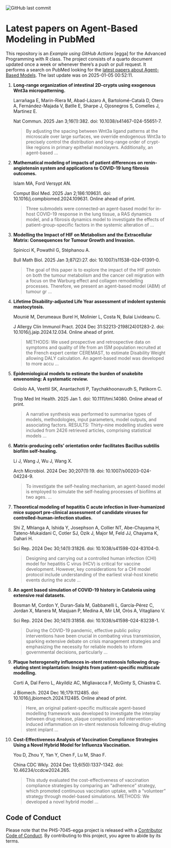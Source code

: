 ![GitHub last
commit](https://img.shields.io/github/last-commit/UofUEpiBio/PHS-7045-egga.png)

# Latest papers on Agent-Based Modeling in PubMed

This repository is an *Example using GitHub Actions* \[egga\] for the
Advanced Programming with R class. The project consists of a quarto
document updated once a week or whenever there’s a push or pull request.
It performs a search on PubMed looking for the <a
href="https://pubmed.ncbi.nlm.nih.gov/?term=agent-based+model&amp;sort=date"
target="_blank">latest papers about Agent-Based Models</a>. The last
update was on 2025-01-05 00:52:11.

<div class="cell">

</div>

1.  **Long-range organization of intestinal 2D-crypts using exogenous
    Wnt3a micropatterning.**

    Larrañaga E, Marin-Riera M, Abad-Lázaro A, Bartolomé-Català D, Otero
    A, Fernández-Majada V, Batlle E, Sharpe J, Ojosnegros S, Comelles J,
    Martinez E.

    Nat Commun. 2025 Jan 3;16(1):382. doi: 10.1038/s41467-024-55651-7.

    > By adjusting the spacing between Wnt3a ligand patterns at the
    > microscale over large surfaces, we override endogenous Wnt3a to
    > precisely control the distribution and long-range order of
    > crypt-like regions in primary epithelial monolayers. Additionally,
    > an agent-based …

2.  **Mathematical modeling of impacts of patient differences on
    renin-angiotensin system and applications to COVID-19 lung fibrosis
    outcomes.**

    Islam MA, Ford Versypt AN.

    Comput Biol Med. 2025 Jan 2;186:109631. doi:
    10.1016/j.compbiomed.2024.109631. Online ahead of print.

    > Three submodels were connected-an agent-based model for in-host
    > COVID-19 response in the lung tissue, a RAS dynamics model, and a
    > fibrosis dynamics model to investigate the effects of
    > patient-group-specific factors in the systemic alteration of …

3.  **Modelling the Impact of HIF on Metabolism and the Extracellular
    Matrix: Consequences for Tumour Growth and Invasion.**

    Spinicci K, Powathil G, Stéphanou A.

    Bull Math Biol. 2025 Jan 3;87(2):27. doi:
    10.1007/s11538-024-01391-0.

    > The goal of this paper is to explore the impact of the HIF protein
    > on both the tumour metabolism and the cancer cell migration with a
    > focus on the Warburg effect and collagen remodelling processes.
    > Therefore, we present an agent-based model (ABM) of tumour gr …

4.  **Lifetime Disability-adjusted Life Year assessment of indolent
    systemic mastocytosis.**

    Mounié M, Derumeaux Burel H, Molinier L, Costa N, Bulai Livideanu C.

    J Allergy Clin Immunol Pract. 2024 Dec 31:S2213-2198(24)01283-2.
    doi: 10.1016/j.jaip.2024.12.034. Online ahead of print.

    > METHODS: We used prospective and retrospective data on symptoms
    > and quality of life from an ISM population recruited at the French
    > expert center CEREMAST, to estimate Disability Weight allowing
    > DALY calculation. An agent-based model was developed to more accu
    > …

5.  **Epidemiological models to estimate the burden of snakebite
    envenoming: A systematic review.**

    Gololo AA, Veettil SK, Anantachoti P, Taychakhoonavudh S, Patikorn
    C.

    Trop Med Int Health. 2025 Jan 1. doi: 10.1111/tmi.14080. Online
    ahead of print.

    > A narrative synthesis was performed to summarise types of models,
    > methodologies, input parameters, model outputs, and associating
    > factors. RESULTS: Thirty-nine modelling studies were included from
    > 2426 retrieved articles, comprising statistical models …

6.  **Matrix-producing cells’ orientation order facilitates Bacillus
    subtilis biofilm self-healing.**

    Li J, Wang J, Wu J, Wang X.

    Arch Microbiol. 2024 Dec 30;207(1):19. doi:
    10.1007/s00203-024-04224-9.

    > To investigate the self-healing mechanism, an agent-based model is
    > employed to simulate the self-healing processes of biofilms at two
    > ages. …

7.  **Theoretical modeling of hepatitis C acute infection in
    liver-humanized mice support pre-clinical assessment of candidate
    viruses for controlled-human-infection studies.**

    Shi Z, Mhlanga A, Ishida Y, Josephson A, Collier NT, Abe-Chayama H,
    Tateno-Mukaidani C, Cotler SJ, Ozik J, Major M, Feld JJ, Chayama K,
    Dahari H.

    Sci Rep. 2024 Dec 30;14(1):31826. doi: 10.1038/s41598-024-83104-0.

    > Designing and carrying out a controlled human infection (CHI)
    > model for hepatitis C virus (HCV) is critical for vaccine
    > development. However, key considerations for a CHI model protocol
    > include understanding of the earliest viral-host kinetic events
    > during the acute …

8.  **An agent based simulation of COVID-19 history in Catalonia using
    extensive real datasets.**

    Bosman M, Cordon Y, Duran-Sala M, Gabbanelli L, García-Pérez C,
    Jordan X, Manera M, Masjuan P, Medina A, Mir LM, Oròs A, Vitagliano
    V.

    Sci Rep. 2024 Dec 30;14(1):31858. doi: 10.1038/s41598-024-83238-1.

    > During the COVID-19 pandemic, effective public policy
    > interventions have been crucial in combating virus transmission,
    > sparking extensive debate on crisis management strategies and
    > emphasizing the necessity for reliable models to inform
    > governmental decisions, particularly …

9.  **Plaque heterogeneity influences in-stent restenosis following
    drug-eluting stent implantation: Insights from patient-specific
    multiscale modelling.**

    Corti A, Dal Ferro L, Akyildiz AC, Migliavacca F, McGinty S,
    Chiastra C.

    J Biomech. 2024 Dec 16;179:112485. doi:
    10.1016/j.jbiomech.2024.112485. Online ahead of print.

    > Here, an original patient-specific multiscale agent-based
    > modelling framework was developed to investigate the interplay
    > between drug release, plaque composition and intervention-induced
    > inflammation on in-stent restenosis following drug-eluting stent
    > implant …

10. **Cost-Effectiveness Analysis of Vaccination Compliance Strategies
    Using a Novel Hybrid Model for Influenza Vaccination.**

    You D, Zhou Y, Yan Y, Chen F, Lu M, Shao F.

    China CDC Wkly. 2024 Dec 13;6(50):1337-1342. doi:
    10.46234/ccdcw2024.265.

    > This study evaluated the cost-effectiveness of vaccination
    > compliance strategies by comparing an “adherence” strategy, which
    > promoted continuous vaccination uptake, with a “volunteer”
    > strategy through model-based simulations. METHODS: We developed a
    > novel hybrid model …

## Code of Conduct

Please note that the PHS-7045-egga project is released with a
[Contributor Code of
Conduct](https://contributor-covenant.org/version/2/1/CODE_OF_CONDUCT.html).
By contributing to this project, you agree to abide by its terms.

